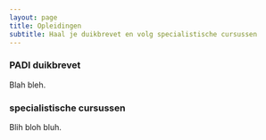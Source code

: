 ```yaml
---
layout: page
title: Opleidingen
subtitle: Haal je duikbrevet en volg specialistische cursussen
---
```


### PADI duikbrevet

Blah bleh.

### specialistische cursussen

Blih bloh bluh.